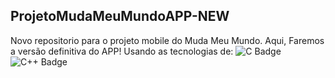## ProjetoMudaMeuMundoAPP-NEW
Novo repositorio para o projeto mobile do Muda Meu Mundo.
Aqui, Faremos a versão definitiva do APP! Usando as tecnologias de:
![C Badge](https://img.shields.io/badge/C-00599C?style=for-the-badge&logo=c&logoColor=white)
![C++ Badge](https://img.shields.io/badge/C%2B%2B-00599C?style=for-the-badge&logo=c%2B%2B&logoColor=white)
